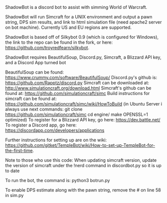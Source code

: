 ShadowBot is a discord bot to assist with simming World of Warcraft.

ShadowBot will run Simcraft for a UNIX environment and output a pawn string, DPS sim results, and link to html simulation file (need apache2 server on bot machine). Currently US and EU regions are supported.

ShadowBot is based off of Silkybot 0.9 (which is configured for Windows), the link to the repo can be found in the fork, or here: https://github.com/troyredfearn/silkybot.

ShadowBot requires BeautifulSoup, Discord.py, Simcraft, a Blizzard API key, and a Discord App turned bot

BeautifulSoup can be found: https://www.crummy.com/software/BeautifulSoup/
Discord.py's github is: https://github.com/Rapptz/discord.py
Simcraft can be downloaded at: http://www.simulationcraft.org/download.html
Simcraft's github can be found at: https://github.com/simulationcraft/simc
Build instructions for simcraft can be found at: https://github.com/simulationcraft/simc/wiki/HowToBuild
(in Ubuntu Server i always use next commands:
git clone https://github.com/simulationcraft/simc
cd engine/
make OPENSSL=1 optimized)
To register for a Blizzard API key, go here: https://dev.battle.net/
To register a Discord app, go here: https://discordapp.com/developers/applications

Further instructions for setting up are on the wiki: https://github.com/gitket/TempleBot/wiki/How-to-set-up-TempleBot-for-the-first-time.

Note to those who use this code:
When updating simcraft version, update the version of simcraft under the !nerd command in discordbot.py so it is up to date

To run the bot, the command is:
python3 botrun.py

To enable DPS estimate along with the pawn string, remove the # on line 58 in sim.py
